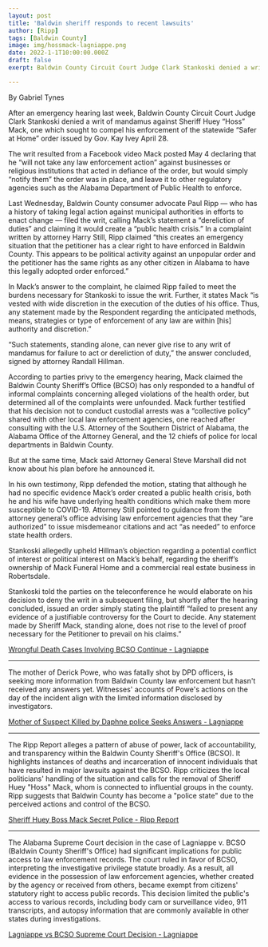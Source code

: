 ```yaml
---
layout: post
title: 'Baldwin sheriff responds to recent lawsuits'
author: [Ripp]
tags: [Baldwin County]
image: img/hossmack-lagniappe.png
date: 2022-1-1T10:00:00.000Z
draft: false
exerpt: Baldwin County Circuit Court Judge Clark Stankoski denied a writ of mandamus against Sheriff Huey "Hoss" Mack, which sought to compel the enforcement of the statewide "Safer at Home" order. The writ was filed after Mack declared he would not take law enforcement action against businesses or religious institutions defying the order, leading to a dispute over Mack's authority and discretion in handling the situation.

---
```


By Gabriel Tynes

After an emergency hearing last week, Baldwin County Circuit Court Judge Clark Stankoski denied a writ of mandamus against Sheriff Huey “Hoss” Mack, one which sought to compel his enforcement of the statewide “Safer at Home” order issued by Gov. Kay Ivey April 28.

The writ resulted from a Facebook video Mack posted May 4 declaring that he “will not take any law enforcement action” against businesses or religious institutions that acted in defiance of the order, but would simply “notify them” the order was in place, and leave it to other regulatory agencies such as the Alabama Department of Public Health to enforce. 

Last Wednesday, Baldwin County consumer advocate Paul Ripp — who has a history of taking legal action against municipal authorities in efforts to enact change — filed the writ, calling Mack’s statement a “dereliction of duties” and claiming it would create a “public health crisis.” In a complaint written by attorney Harry Still, Ripp claimed “this creates an emergency situation that the petitioner has a clear right to have enforced in Baldwin County. This appears to be political activity against an unpopular order and the petitioner has the same rights as any other citizen in Alabama to have this legally adopted order enforced.”

In Mack’s answer to the complaint, he claimed Ripp failed to meet the burdens necessary for Stankoski to issue the writ. Further, it states Mack “is vested with wide discretion in the execution of the duties of his office. Thus, any statement made by the Respondent regarding the anticipated methods, means, strategies or type of enforcement of any law are within [his] authority and discretion.”

“Such statements, standing alone, can never give rise to any writ of mandamus for failure to act or dereliction of duty,” the answer concluded, signed by attorney Randall Hillman.

According to parties privy to the emergency hearing, Mack claimed the Baldwin County Sheriff’s Office (BCSO) has only responded to a handful of informal complaints concerning alleged violations of the health order, but determined all of the complaints were unfounded. Mack further testified that his decision not to conduct custodial arrests was a “collective policy” shared with other local law enforcement agencies, one reached after consulting with the U.S. Attorney of the Southern District of Alabama, the Alabama Office of the Attorney General, and the 12 chiefs of police for local departments in Baldwin County. 

But at the same time, Mack said Attorney General Steve Marshall did not know about his plan before he announced it.

In his own testimony, Ripp defended the motion, stating that although he had no specific evidence Mack’s order created a public health crisis, both he and his wife have underlying health conditions which make them more susceptible to COVID-19. Attorney Still pointed to guidance from the attorney general’s office advising law enforcement agencies that they “are authorized” to issue misdemeanor citations and act “as needed” to enforce state health orders.

Stankoski allegedly upheld Hillman’s objection regarding a potential conflict of interest or political interest on Mack’s behalf, regarding the sheriff’s ownership of Mack Funeral Home and a commercial real estate business in Robertsdale. 

Stankoski told the parties on the teleconference he would elaborate on his decision to deny the writ in a subsequent filing, but shortly after the hearing concluded, issued an order simply stating the plaintiff “failed to present any evidence of a justifiable controversy for the Court to decide. Any statement made by Sheriff Mack, standing alone, does not rise to the level of proof necessary for the Petitioner to prevail on his claims.”





[Wrongful Death Cases Involving BCSO Continue - Lagniappe](https://lagniappemobile.com/wrongful-death-cases-involving-bcso-continue/)

---

The mother of Derick Powe, who was fatally shot by DPD officers, is seeking more information from Baldwin County law enforcement but hasn't received any answers yet. Witnesses' accounts of Powe's actions on the day of the incident align with the limited information disclosed by investigators.

[Mother of Suspect Killed by Daphne police Seeks Answers - Lagniappe](https://lagniappemobile.com/mother-of-suspect-killed-by-daphne-police-seeks-answers/)

----

The Ripp Report alleges a pattern of abuse of power, lack of accountability, and transparency within the Baldwin County Sheriff's Office (BCSO). It highlights instances of deaths and incarceration of innocent individuals that have resulted in major lawsuits against the BCSO. Ripp criticizes the local politicians' handling of the situation and calls for the removal of Sheriff Huey "Hoss" Mack, whom is connected to influential groups in the county. Ripp suggests that Baldwin County has become a "police state" due to the perceived actions and control of the BCSO.

[Sheriff Huey Boss Mack Secret Police - Ripp Report](https://rippreport.com/2021/10/01/sheriff-huey-boss-mack-secret-police/)

-----

The Alabama Supreme Court decision in the case of Lagniappe v. BCSO (Baldwin County Sheriff's Office) had significant implications for public access to law enforcement records. The court ruled in favor of BCSO, interpreting the investigative privilege statute broadly. As a result, all evidence in the possession of law enforcement agencies, whether created by the agency or received from others, became exempt from citizens' statutory right to access public records. This decision limited the public's access to various records, including body cam or surveillance video, 911 transcripts, and autopsy information that are commonly available in other states during investigations.

[Lagniappe vs BCSO Supreme Court Decision - Lagniappe](https://web.archive.org/web/20210924224548/https://lagniappemobile.com/wp-content/uploads/2021/09/Lagniappe-vs.-BCSO-Supreme-Court-Decision.pdf)
